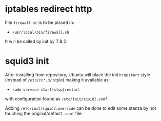 iptables redirect http
=====================

File `firewall.sh` is to be placed in:

* `/usr/local/bin/firewall.sh`

It will be called by init by T.B.D

squid3 init
===========

After installing from repository, Ubuntu will place the init in `upstart` style
(instead of `/etc/rc*.d/` style) making it available as:

* ```sudo service start|stop|restart```

with configuration found as `/etc/init/squid3.conf`

Adding `/etc/init/squid3.override` can be done to edit some stanza by not touching
the original/default `.conf` file.
